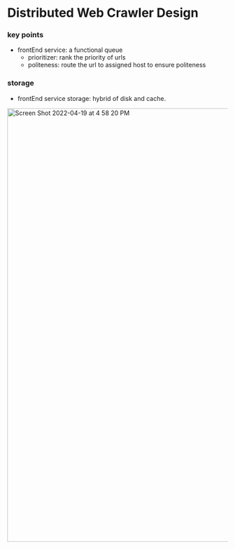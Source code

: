 # Distributed Web Crawler Design

### key points
  - frontEnd service: a functional queue
      - prioritizer: rank the priority of urls
      - politeness: route the url to assigned host to ensure politeness

### storage
  - frontEnd service storage: hybrid of disk and cache.


<img width="989" alt="Screen Shot 2022-04-19 at 4 58 20 PM" src="https://user-images.githubusercontent.com/11614469/164094506-4c5b1817-4b9e-40b5-9847-87f6473a9e3c.png">
